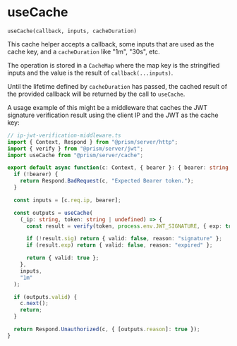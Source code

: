 # useCache

`useCache(callback, inputs, cacheDuration)`

This cache helper accepts a callback, some inputs that are used as the cache key,
and a `cacheDuration` like "1m", "30s", etc.

The operation is stored in a `CacheMap` where the map key is
the stringified inputs and the value is the result of `callback(...inputs)`.

Until the lifetime defined by `cacheDuration` has passed,
the cached result of the provided callback will be returned by the call to `useCache`.

A usage example of this might be a middleware that caches the JWT signature
verification result using the client IP and the JWT as the cache key:

```typescript
// ip-jwt-verification-middleware.ts
import { Context, Respond } from "@prism/server/http";
import { verify } from "@prism/server/jwt";
import useCache from "@prism/server/cache";

export default async function(c: Context, { bearer }: { bearer: string }) {
  if (!bearer) {
    return Respond.BadRequest(c, "Expected Bearer token.");
  }

  const inputs = [c.req.ip, bearer];

  const outputs = useCache(
    (_ip: string, token: string | undefined) => {
      const result = verify(token, process.env.JWT_SIGNATURE, { exp: true });

      if (!result.sig) return { valid: false, reason: "signature" };
      if (result.exp) return { valid: false, reason: "expired" };

      return { valid: true };
    },
    inputs,
    "1m"
  );

  if (outputs.valid) {
    c.next();
    return;
  }

  return Respond.Unauthorized(c, { [outputs.reason]: true });
}
```
